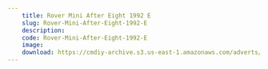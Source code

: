 ```yaml
---
    title: Rover Mini After Eight 1992 E
    slug: Rover-Mini-After-Eight-1992-E
    description:
    code: Rover-Mini-After-Eight-1992-E
    image:
    download: https://cmdiy-archive.s3.us-east-1.amazonaws.com/adverts/documents/Rover+Mini+After+Eight+1992+E.pdf
---
```

<!-- Content of the page -->

##
        